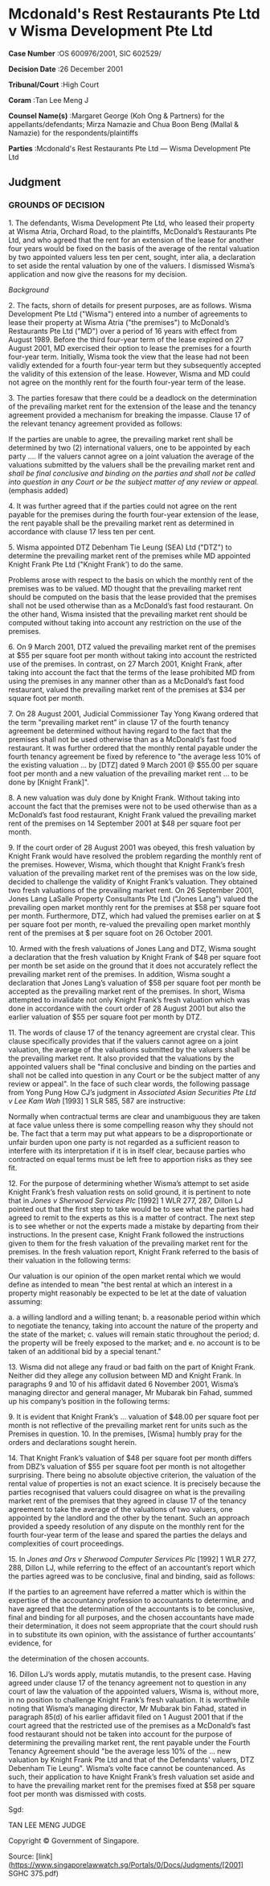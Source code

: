 # Mcdonald's Rest Restaurants Pte Ltd v Wisma Development Pte Ltd 



**Case Number** :OS 600976/2001, SIC 602529/ 

**Decision Date** :26 December 2001 

**Tribunal/Court** :High Court 

**Coram** :Tan Lee Meng J 

**Counsel Name(s)** :Margaret George (Koh Ong & Partners) for the appellants/defendants; Mirza Namazie and Chua Boon Beng (Mallal & Namazie) for the respondents/plaintiffs 

**Parties** :Mcdonald's Rest Restaurants Pte Ltd — Wisma Development Pte Ltd 

## Judgment 

### GROUNDS OF DECISION 

1\. The defendants, Wisma Development Pte Ltd, who leased their property at Wisma Atria, Orchard Road, to the plaintiffs, McDonald’s Restaurants Pte Ltd, and who agreed that the rent for an extension of the lease for another four years would be fixed on the basis of the average of the rental valuation by two appointed valuers less ten per cent, sought, inter alia, a declaration to set aside the rental valuation by one of the valuers. I dismissed Wisma’s application and now give the reasons for my decision. 

_Background_ 

2\. The facts, shorn of details for present purposes, are as follows. Wisma Development Pte Ltd ("Wisma") entered into a number of agreements to lease their property at Wisma Atria ("the premises") to McDonald’s Restaurants Pte Ltd ("MD") over a period of 16 years with effect from August 1989. Before the third four-year term of the lease expired on 27 August 2001, MD exercised their option to lease the premises for a fourth four-year term. Initially, Wisma took the view that the lease had not been validly extended for a fourth four-year term but they subsequently accepted the validity of this extension of the lease. However, Wisma and MD could not agree on the monthly rent for the fourth four-year term of the lease. 

3\. The parties foresaw that there could be a deadlock on the determination of the prevailing market rent for the extension of the lease and the tenancy agreement provided a mechanism for breaking the impasse. Clause 17 of the relevant tenancy agreement provided as follows: 

If the parties are unable to agree, the prevailing market rent shall be determined by two (2) international valuers, one to be appointed by each party .... If the valuers cannot agree on a joint valuation the average of the valuations submitted by the valuers shall be the prevailing market rent and _shall be final conclusive and binding on the parties and shall not be called into question in any Court or be the subject matter of any review or appeal._ (emphasis added) 

4\. It was further agreed that if the parties could not agree on the rent payable for the premises during the fourth four-year extension of the lease, the rent payable shall be the prevailing market rent as determined in accordance with clause 17 less ten per cent. 

5\. Wisma appointed DTZ Debenham Tie Leung (SEA) Ltd ("DTZ") to determine the prevailing market rent of the premises while MD appointed Knight Frank Pte Ltd ("Knight Frank’) to do the same. 


Problems arose with respect to the basis on which the monthly rent of the premises was to be valued. MD thought that the prevailing market rent should be computed on the basis that the lease provided that the premises shall not be used otherwise than as a McDonald’s fast food restaurant. On the other hand, Wisma insisted that the prevailing market rent should be computed without taking into account any restriction on the use of the premises. 

6\. On 9 March 2001, DTZ valued the prevailing market rent of the premises at $55 per square foot per month without taking into account the restricted use of the premises. In contrast, on 27 March 2001, Knight Frank, after taking into account the fact that the terms of the lease prohibited MD from using the premises in any manner other than as a McDonald’s fast food restaurant, valued the prevailing market rent of the premises at $34 per square foot per month. 

7\. On 28 August 2001, Judicial Commissioner Tay Yong Kwang ordered that the term "prevailing market rent" in clause 17 of the fourth tenancy agreement be determined without having regard to the fact that the premises shall not be used otherwise than as a McDonald’s fast food restaurant. It was further ordered that the monthly rental payable under the fourth tenancy agreement be fixed by reference to "the average less 10% of the existing valuation ... by [DTZ] dated 9 March 2001 @ $55.00 per square foot per month and a new valuation of the prevailing market rent ... to be done by [Knight Frank]". 

8\. A new valuation was duly done by Knight Frank. Without taking into account the fact that the premises were not to be used otherwise than as a McDonald’s fast food restaurant, Knight Frank valued the prevailing market rent of the premises on 14 September 2001 at $48 per square foot per month. 

9\. If the court order of 28 August 2001 was obeyed, this fresh valuation by Knight Frank would have resolved the problem regarding the monthly rent of the premises. However, Wisma, which thought that Knight Frank’s fresh valuation of the prevailing market rent of the premises was on the low side, decided to challenge the validity of Knight Frank’s valuation. They obtained two fresh valuations of the prevailing market rent. On 26 September 2001, Jones Lang LaSalle Property Consultants Pte Ltd ("Jones Lang") valued the prevailing open market monthly rent for the premises at $58 per square foot per month. Furthermore, DTZ, which had valued the premises earlier on at $ per square foot per month, re-valued the prevailing open market monthly rent of the premises at $ per square foot on 26 October 2001. 

10\. Armed with the fresh valuations of Jones Lang and DTZ, Wisma sought a declaration that the fresh valuation by Knight Frank of $48 per square foot per month be set aside on the ground that it does not accurately reflect the prevailing market rent of the premises. In addition, Wisma sought a declaration that Jones Lang’s valuation of $58 per square foot per month be accepted as the prevailing market rent of the premises. In short, Wisma attempted to invalidate not only Knight Frank’s fresh valuation which was done in accordance with the court order of 28 August 2001 but also the earlier valuation of $55 per square foot per month by DTZ. 

11\. The words of clause 17 of the tenancy agreement are crystal clear. This clause specifically provides that if the valuers cannot agree on a joint valuation, the average of the valuations submitted by the valuers shall be the prevailing market rent. It also provided that the valuations by the appointed valuers shall be "final conclusive and binding on the parties and shall not be called into question in any Court or be the subject matter of any review or appeal". In the face of such clear words, the following passage from Yong Pung How CJ’s judgment in _Associated Asian Securities Pte Ltd v Lee Kam Wah_ <span class="citation">[1993] 1 SLR 585</span>, 587 are instructive: 


 Normally when contractual terms are clear and unambiguous they are taken at face value unless there is some compelling reason why they should not be. The fact that a term may put what appears to be a disproportionate or unfair burden upon one party is not regarded as a sufficient reason to interfere with its interpretation if it is in itself clear, because parties who contracted on equal terms must be left free to apportion risks as they see fit. 

12\. For the purpose of determining whether Wisma’s attempt to set aside Knight Frank’s fresh valuation rests on solid ground, it is pertinent to note that in _Jones v Sherwood Services Plc_ [1992] 1 WLR 277, 287, Dillon LJ pointed out that the first step to take would be to see what the parties had agreed to remit to the experts as this is a matter of contract. The next step is to see whether or not the experts made a mistake by departing from their instructions. In the present case, Knight Frank followed the instructions given to them for the fresh valuation of the prevailing market rent for the premises. In the fresh valuation report, Knight Frank referred to the basis of their valuation in the following terms: 

 Our valuation is our opinion of the open market rental which we would define as intended to mean "the best rental at which an interest in a property might reasonably be expected to be let at the date of valuation assuming:

 a. a willing landlord and a willing tenant; b. a reasonable period within which to negotiate the tenancy, taking into account the nature of the property and the state of the market; c. values will remain static throughout the period; d. the property will be freely exposed to the market; and e. no account is to be taken of an additional bid by a special tenant." 

13\. Wisma did not allege any fraud or bad faith on the part of Knight Frank. Neither did they allege any collusion between MD and Knight Frank. In paragraphs 9 and 10 of his affidavit dated 6 November 2001, Wisma’s managing director and general manager, Mr Mubarak bin Fahad, summed up his company’s position in the following terms: 

9\. It is evident that Knight Frank’s ... valuation of $48.00 per square foot per month is not reflective of the prevailing market rent for units such as the Premises in question. 10. In the premises, [Wisma] humbly pray for the orders and declarations sought herein. 

14\. That Knight Frank’s valuation of $48 per square foot per month differs from DBZ’s valuation of $55 per square foot per month is not altogether surprising. There being no absolute objective criterion, the valuation of the rental value of properties is not an exact science. It is precisely because the parties recognised that valuers could disagree on what is the prevailing market rent of the premises that they agreed in clause 17 of the tenancy agreement to take the average of the valuations of two valuers, one appointed by the landlord and the other by the tenant. Such an approach provided a speedy resolution of any dispute on the monthly rent for the fourth four-year term of the lease and spared the parties the delays and complexities of court proceedings. 

15\. In _Jones and Ors v Sherwood Computer Services Plc_ [1992] 1 WLR 277, 288, Dillon LJ, while referring to the effect of an accountant’s report which the parties agreed was to be conclusive, final and binding, said as follows: 

 If the parties to an agreement have referred a matter which is within the expertise of the accountancy profession to accountants to determine, and have agreed that the determination of the accountants is to be conclusive, final and binding for all purposes, and the chosen accountants have made their determination, it does not seem appropriate that the court should rush in to substitute its own opinion, with the assistance of further accountants’ evidence, for 


 the determination of the chosen accounts. 

16\. Dillon LJ’s words apply, mutatis mutandis, to the present case. Having agreed under clause 17 of the tenancy agreement not to question in any court of law the valuation of the appointed valuers, Wisma is, without more, in no position to challenge Knight Frank’s fresh valuation. It is worthwhile noting that Wisma’s managing director, Mr Mubarak bin Fahad, stated in paragraph 85(d) of his earlier affidavit filed on 1 August 2001 that if the court agreed that the restricted use of the premises as a McDonald’s fast food restaurant should not be taken into account for the purpose of determining the prevailing market rent, the rent payable under the Fourth Tenancy Agreement should "be the average less 10% of the ... new valuation by Knight Frank Pte Ltd and that of the Defendants' valuers, DTZ Debenham Tie Leung". Wisma’s volte face cannot be countenanced. As such, their application to have Knight Frank’s fresh valuation set aside and to have the prevailing market rent for the premises fixed at $58 per square foot per month was dismissed with costs. 

Sgd: 

TAN LEE MENG JUDGE 

 Copyright © Government of Singapore. 


Source: [link](https://www.singaporelawwatch.sg/Portals/0/Docs/Judgments/[2001] SGHC 375.pdf)
